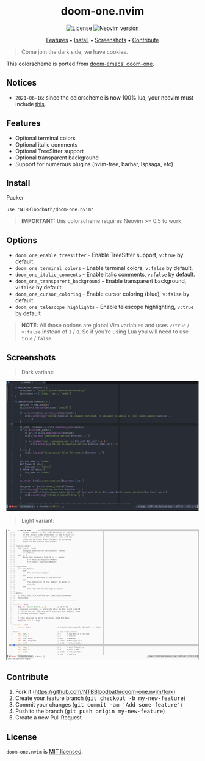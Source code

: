 <div align="center">

# doom-one.nvim

![License](https://img.shields.io/github/license/NTBBloodbath/doom-one.nvim?style=flat-square)
![Neovim version](https://img.shields.io/badge/Neovim-0.5-57A143?style=flat-square&logo=neovim)

[Features](#features) • [Install](#install) • [Screenshots](#screenshots) • [Contribute](#contribute)

</div>

> Come join the dark side, we have cookies.

This colorscheme is ported from [doom-emacs' doom-one].

## Notices

- `2021-06-16`: since the colorscheme is now 100% lua, your neovim must include
  [this](https://github.com/neovim/neovim/pull/14686).

## Features

- Optional terminal colors
- Optional italic comments
- Optional TreeSitter support
- Optional transparent background
- Support for numerous plugins (nvim-tree, barbar, lspsaga, etc)

## Install

Packer
```vim
use 'NTBBloodbath/doom-one.nvim'
```

> **IMPORTANT:** this colorscheme requires Neovim >= 0.5 to work.

## Options

- `doom_one_enable_treesitter` - Enable TreeSitter support, `v:true` by default.
- `doom_one_terminal_colors` - Enable terminal colors, `v:false` by default.
- `doom_one_italic_comments` - Enable italic comments, `v:false` by default.
- `doom_one_transparent_background` - Enable transparent background, `v:false` by default.
- `doom_one_cursor_coloring` - Enable cursor coloring (blue), `v:false` by default.
- `doom_one_telescope_highlights` - Enable telescope highlighting, `v:true` by default

> **NOTE:** All those options are global Vim variables and uses `v:true` / `v:false` instead of `1` / `0`.
> So if you're using Lua you will need to use `true` / `false`.

## Screenshots

> Dark variant:

![doom-one](./assets/doom-one.png)

> Light variant:

![doom-one-light](./assets/doom-one-light.png)

## Contribute

1. Fork it (https://github.com/NTBBloodbath/doom-one.nvim/fork)
2. Create your feature branch (<kbd>git checkout -b my-new-feature</kbd>)
3. Commit your changes (<kbd>git commit -am 'Add some feature'</kbd>)
4. Push to the branch (<kbd>git push origin my-new-feature</kbd>)
5. Create a new Pull Request

## License

`doom-one.nvim` is [MIT licensed](./LICENSE).

[doom-emacs' doom-one]: https://github.com/hlissner/emacs-doom-themes/blob/master/themes/doom-one-theme.el
